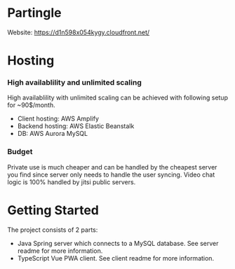 # Partingle

Website: https://d1n598x054kygy.cloudfront.net/

# Hosting
### High availablility and unlimited scaling 
High availablility with unlimited scaling can be achieved with following setup for ~90$/month.
* Client hosting: AWS Amplify
* Backend hosting: AWS Elastic Beanstalk
* DB: AWS Aurora MySQL

### Budget
Private use is much cheaper and can be handled by the cheapest server you find since server only needs to handle the user syncing. Video chat logic is 100% handled by jitsi public servers.

# Getting Started
The project consists of 2 parts:
* Java Spring server which connects to a MySQL database. See server readme for more information.
* TypeScript Vue PWA client. See client readme for more information.
